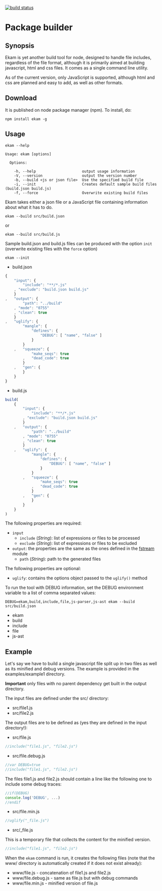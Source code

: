 [![build status](https://secure.travis-ci.org/pierrec/node-ekam.png)](http://travis-ci.org/pierrec/node-ekam)
# Package builder

## Synopsis

Ekam is yet another build tool for node, designed to handle file includes, regardless of the file format, although it is primarily aimed at building javascript, html and css files. It comes as a single command line utility.

As of the current version, only JavaScript is supported, although html and css are planned and easy to add, as well as other formats.


## Download

It is published on node package manager (npm). To install, do:

    npm install ekam -g


## Usage

    ekam --help

    Usage: ekam [options]

      Options:

        -h, --help                     output usage information
        -V, --version                  output the version number
        -b, --build <js or json file>  Use the specified build file
        -i, --init                     Creates default sample build files (build.json build.js)
    	-f, --force                    Overwrite existing build files



Ekam takes either a json file or a JavaScript file containing information about what it has to do.

	ekam --build src/build.json
or

	ekam --build src/build.js


Sample build.json and build.js files can be produced with the option `init` (overwrite existing files with the `force` option)

	ekam --init

* build.json

``` javascript
{
	"input": {
		"include": "**/*.js"
	, "exclude": "build.json build.js"
	}
,	"output": {
		"path": "../build"
	, "mode": "0755"
	, "clean": true
	}
,	"uglify": {
		"mangle": {
			"defines": {
				"DEBUG": [ "name", "false" ]
			}
		}
	,	"squeeze": {
			"make_seqs": true
		,	"dead_code": true
		}
	,	"gen": {
		}
	}
}
```

* build.js

``` javascript
build(
	{
		"input": {
			"include": "**/*.js"
		, "exclude": "build.json build.js"
		}
	,	"output": {
			"path": "../build"
		, "mode": "0755"
		, "clean": true
		}
	,	"uglify": {
			"mangle": {
				"defines": {
					"DEBUG": [ "name", "false" ]
				}
			}
		,	"squeeze": {
				"make_seqs": true
			,	"dead_code": true
			}
		,	"gen": {
			}
		}
	}
)
```


The following properties are required:

* `input`
	* `include` (_String_): list of expressions or files to be processed
	* `exclude` (_String_): list of expressions or files to be excluded
* `output`: the properties are the same as the ones defined in the [fstream](https://github.com/isaacs/fstream) module
	* `path` (_String_): path to the generated files

The following properties are optional:

* `uglify`: contains the options object passed to the `uglify()` method

To run the tool with DEBUG information, set the DEBUG environment variable to a list of comma separated values:

	DEBUG=ekam,build,include,file,js-parser,js-ast ekam --build src/build.json

* ekam
* build
* include
* file
* js-ast


## Example

Let's say we have to build a single javascript file split up in two files as well as its minified and debug versions. The example is provided in the examples/example1 directory.

__Important__ only files with no parent dependency get built in the output directory.

The input files are defined under the src/ directory:

* src/file1.js
* src/file2.js

The output files are to be defined as (yes they are defined in the input directory!):

* src/file.js

``` javascript
//include("file1.js", "file2.js")
```

* src/file.debug.js

``` javascript
//var DEBUG=true
//include("file1.js", "file2.js")
```

The files file1.js and file2.js should contain a line like the following one to include some debug traces:

``` javascript
//if(DEBUG)
console.log('DEBUG', ...)
//endif
```

* src/file.min.js

``` javascript
//uglify("_file.js")
```

* src/_file.js

This is a temporary file that collects the content for the minified version.

``` javascript
//include("file1.js", "file2.js")
```

When the `ekam` command is run, it creates the following files (note that the www/ directory is automatically created if it does not exist already):

* www/file.js - concatenation of file1.js and file2.js
* www/file.debug.js - same as file.js but with debug commands
* www/file.min.js - minified version of file.js
